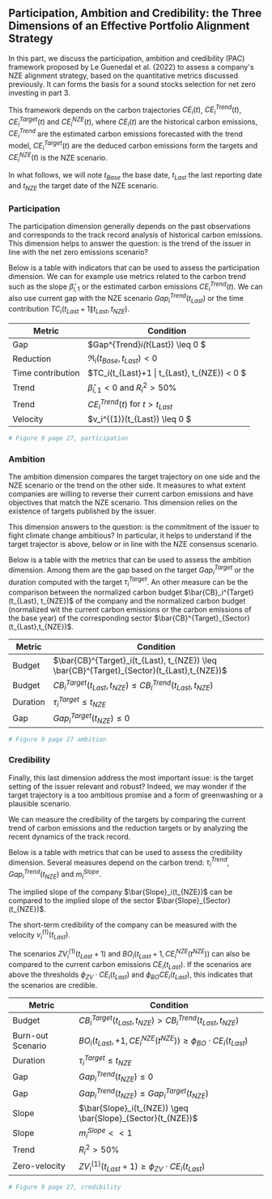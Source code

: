 

## Participation, Ambition and Credibility: the Three Dimensions of an Effective Portfolio Alignment Strategy

In this part, we discuss the participation, ambition and credibility (PAC) framework proposed by Le Guenedal et al. (2022) to assess a company's NZE alignment strategy, based on the quantitative metrics discussed previously. It can forms the basis for a sound stocks selection for net zero investing in part 3.

This framework depends on the carbon trajectories $CE_i(t)$, $CE_i^{Trend}(t)$, $CE^{Target}_i(t)$ and $CE^{NZE}_i(t)$, where $CE_i(t)$ are the historical carbon emissions, $CE_i^{Trend}$ are the estimated carbon emissions forecasted with the trend model, $CE_i^{Target}(t)$ are the deduced carbon emissions form the targets and $CE^{NZE}_i(t)$ is the NZE scenario.

In what follows, we will note $t_{Base}$ the base date, $t_{Last}$ the last reporting date and $t_{NZE}$ the target date of the NZE scenario.
### Participation

The participation dimension generally depends on the past observations and corresponds to the track record analysis of historical carbon emissions.
This dimension helps to answer the question: is the trend of the issuer in line with the net zero emissions scenario? 

Below is a table with indicators that can be used to assess the participation dimension. We can for example use metrics related to the carbon trend such as the slope $\hat{\beta}_{i,1}$ or the estimated carbon emissions $CE_i^{Trend}(t)$. We can also use current gap with the NZE scenario $Gap^{Trend}_i(t_{Last})$ or the time contribution $TC_i(t_{Last}+1 \| t_{Last}, t_{NZE})$.

| Metric | Condition |  
|---|---|
| Gap  | $Gap^{Trend}_i(t_{Last}) \leq 0 $  | 
| Reduction  | $\mathfrak{R}_i(t_{Base},t_{Last}) < 0$  |  
| Time contribution  | $TC_i(t_{Last}+1 \| t_{Last}, t_{NZE}) < 0 $  | 
| Trend  | $\hat{\beta}_{i,1} < 0$ and $R^2_i > 50\%$  |
| Trend  | $CE^{Trend}_i(t)$ for $t > t_{Last}$  |
| Velocity  | $v_i^{(1)}(t_{Last}) \leq 0 $  |

```Python
# Figure 9 page 27, participation
```

### Ambition 


The ambition dimension compares the target trajectory on one side and the NZE scenario or the trend on the other side. It measures to what extent companies are willing to reverse their current carbon emissions and have objectives that match the NZE scenario. This dimension relies on the existence of targets published by the issuer.

This dimension answers to the question: is the commitment of the issuer to fight climate change ambitious? In particular, it helps to understand if the target trajector is above, below or in line with the NZE consensus scenario.

Below is a table with the metrics that can be used to assess the ambition dimension. Among them are the gap based on the target $Gap_i^{Target}$ or the duration computed with the target $\tau^{Target}_i$. An other measure can be the comparison between the normalized carbon budget $\bar{CB}_i^{Target}(t_{Last}, t_{NZE})$ of the company and the normalized carbon budget (normalized wit the current carbon emissions or the carbon emissions of the base year) of the corresponding sector $\bar{CB}^{Target}_{Sector}(t_{Last},t_{NZE})$.

| Metric | Condition |  
|---|---|
| Budget  | $\bar{CB}^{Target}_i(t_{Last}, t_{NZE}) \leq \bar{CB}^{Target}_{Sector}(t_{Last},t_{NZE})$  | 
| Budget  | $CB^{Target}_i(t_{Last}, t_{NZE}) \leq CB^{Trend}_i(t_{Last},t_{NZE})$  | 
| Duration  | $\tau_i^{Target} \leq t_{NZE}$  | 
| Gap  | $Gap^{Target}_i(t_{NZE}) \leq 0$  | 

```Python
# Figure 9 page 27 ambition
```

### Credibility 

Finally, this last dimension address the most important issue: is the target setting of the issuer relevant and robust? Indeed, we may wonder if the target trajectory is a too ambitious promise and a form of greenwashing or a plausible scenario.

We can measure the credibility of the targets by comparing the current trend of carbon emissions and the reduction targets or by analyzing the recent dynamics of the track record.

Below is a table with metrics that can be used to assess the credibility dimension. Several measures depend on the carbon trend: $\tau_i^{Trend}$, $Gap^{Trend}_i(t_{NZE})$ and $m_i^{Slope}$. 

The implied slope of the company $\bar{Slope}_i(t_{NZE})$ can be compared to the implied slope of the sector $\bar{Slope}_{Sector}(t_{NZE})$. 

The short-term credibility of the company can be measured with the velocity $v_i^{(1)}(t_{Last})$.

The scenarios $ZV^{(1)}_i(t_{Last}+1)$ and $BO_i(t_{Last}+1, CE^{NZE}_i(t^{NZE}))$ can also be compared to the current carbon emissions $CE_i(t_{Last})$. If the scenarios are above the thresholds $\phi_{ZV} \cdot CE_i(t_{Last})$ and $\phi_{BO}CE_i(t_{Last})$, this indicates that the scenarios are credible.

| Metric | Condition |  
|---|---|
| Budget  | $CB_i^{Target}(t_{Last},t_{NZE}) > CB_i^{Trend}(t_{Last},t_{NZE})$  | 
| Burn-out Scenario  | $BO_i(t_{Last}, +1, CE_i^{NZE}(t^{NZE})) \geq \phi_{BO} \cdot CE_i (t_{Last})$  |
| Duration  | $\tau_i^{Target} \leq t_{NZE}$  |  
| Gap  | $Gap^{Trend}_i(t_{NZE}) \leq 0$  | 
| Gap  | $Gap^{Trend}_i(t_{NZE}) \leq Gap_i^{Target}(t_{NZE})$  | 
| Slope  | $\bar{Slope}_i(t_{NZE}) \geq \bar{Slope}_{Sector}(t_{NZE})$  |
| Slope  | $m_i^{Slope} << 1$  |
| Trend  | $R^2_i > 50\%$  |
| Zero-velocity  | $ZV^(1)_i(t_{Last}+1) \geq \phi_{ZV} \cdot CE_i(t_{Last})$  |    
```Python
# Figure 9 page 27, credibility
```